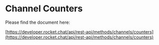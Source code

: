# Channel Counters

Please find the document here: 

[https://developer.rocket.chat/api/rest-api/methods/channels/counters](https://developer.rocket.chat/api/rest-api/methods/channels/counters)

